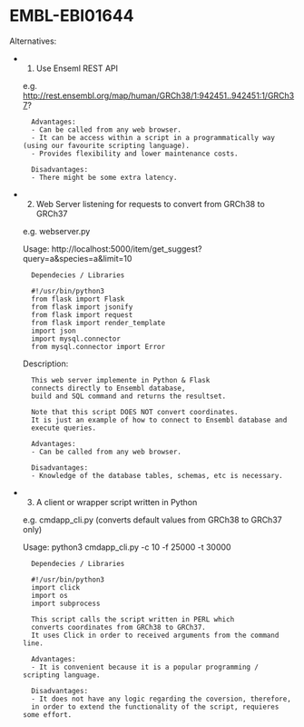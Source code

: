 # EMBL-EBI01644
Alternatives:
- 1. Use Enseml REST API
		
	e.g. http://rest.ensembl.org/map/human/GRCh38/1:942451..942451:1/GRCh37?
		
		Advantages:
		- Can be called from any web browser.
		- It can be access within a script in a programmatically way (using our favourite scripting language).
		- Provides flexibility and lower maintenance costs.
		
		Disadvantages:
		- There might be some extra latency.


- 2. Web Server listening for requests to convert from GRCh38 to GRCh37

	e.g. webserver.py
	
	Usage: http://localhost:5000/item/get_suggest?query=a&species=a&limit=10

		Dependecies / Libraries

		#!/usr/bin/python3
		from flask import Flask
		from flask import jsonify
		from flask import request
		from flask import render_template
		import json
		import mysql.connector
		from mysql.connector import Error
	
	Description:
	
		This web server implemente in Python & Flask
		connects directly to Ensembl database,
		build and SQL command and returns the resultset.

		Note that this script DOES NOT convert coordinates.
		It is just an example of how to connect to Ensembl database and
		execute queries.

		Advantages:
		- Can be called from any web browser.

		Disadvantages:
		- Knowledge of the database tables, schemas, etc is necessary.
		
- 3. A client or wrapper script written in Python
		
	e.g. cmdapp_cli.py (converts default values from GRCh38 to GRCh37 only)
	
	Usage: python3 cmdapp_cli.py -c 10 -f 25000 -t 30000

		Dependecies / Libraries
		
		#!/usr/bin/python3
		import click 
		import os
		import subprocess
		
		This script calls the script written in PERL which
		converts coordinates from GRCh38 to GRCh37.
		It uses Click in order to received arguments from the command line.
		
		Advantages:
		- It is convenient because it is a popular programming / scripting language.
		
		Disadvantages:
		- It does not have any logic regarding the coversion, therefore,
		in order to extend the functionality of the script, requieres some effort.

